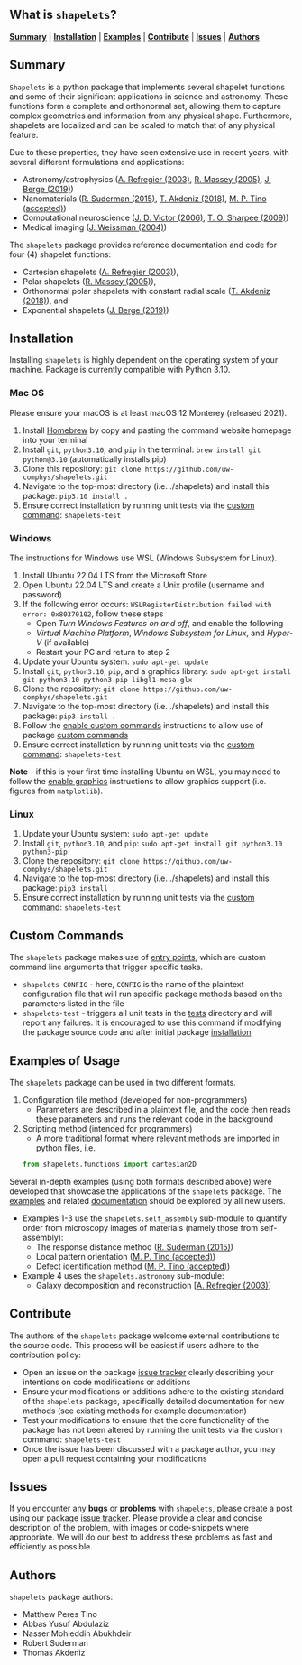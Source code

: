 ## What is `shapelets`?

[**Summary**](#summary)
| [**Installation**](#installation)
| [**Examples**](#examples-of-usage)
| [**Contribute**](#contribute)
| [**Issues**](#issues)
| [**Authors**](#authors)


## Summary 

`Shapelets` is a python package that implements several shapelet functions and some of their significant applications in science and astronomy. These functions form a complete and orthonormal set, allowing them to capture complex geometries and information from any physical shape. Furthermore, shapelets are localized and can be scaled to match that of any physical feature. 

Due to these properties, they have seen extensive use in recent years, with several different formulations and applications:

* Astronomy/astrophysics ([A. Refregier (2003)](https://doi.org/10.1046/j.1365-8711.2003.05901.x), [R. Massey (2005)](https://doi.org/10.48550/arXiv.astro-ph/0408445), [J. Berge (2019)](https://doi.org/10.48550/arXiv.1903.05837))
* Nanomaterials ([R. Suderman (2015)](http://dx.doi.org/10.1103/PhysRevE.91.033307), [T. Akdeniz (2018)](https://doi.org/10.1088/1361-6528/aaf353), [M. P. Tino (accepted)](https://github.com/uw-comphys/shapelets))
* Computational neuroscience ([J. D. Victor (2006)](https://doi.org/10.1152/jn.00498.2005), [T. O. Sharpee (2009)](https://doi.org/10.1007%2Fs10827-008-0107-5))
* Medical imaging ([J. Weissman (2004)](https://doi.org/10.1364/OPEX.12.005760))

The `shapelets` package provides reference documentation and code for four (4) shapelet functions: 

* Cartesian shapelets ([A. Refregier (2003)](https://doi.org/10.1046/j.1365-8711.2003.05901.x)), 
* Polar shapelets ([R. Massey (2005)](https://doi.org/10.48550/arXiv.astro-ph/0408445)),
* Orthonormal polar shapelets with constant radial scale ([T. Akdeniz (2018)](https://doi.org/10.1088/1361-6528/aaf353)), and 
* Exponential shapelets ([J. Berge (2019)](https://doi.org/10.48550/arXiv.1903.05837))


## Installation

Installing `shapelets` is highly dependent on the operating system of your machine. Package is currently compatible with Python 3.10.

### Mac OS

Please ensure your macOS is at least macOS 12 Monterey (released 2021).

1. Install [Homebrew](https://brew.sh/) by copy and pasting the command website homepage into your terminal
2. Install `git`, `python3.10`, and `pip` in the terminal: `brew install git python@3.10` (automatically installs pip) 
3. Clone this repository: `git clone https://github.com/uw-comphys/shapelets.git`
4. Navigate to the top-most directory (i.e. ./shapelets) and install this package: `pip3.10 install .`
5. Ensure correct installation by running unit tests via the [custom command](#custom-commands): `shapelets-test`

### Windows

The instructions for Windows use WSL (Windows Subsystem for Linux). 

1. Install Ubuntu 22.04 LTS from the Microsoft Store 
2. Open Ubuntu 22.04 LTS and create a Unix profile (username and password) 
3. If the following error occurs: `WSLRegisterDistribution failed with error: 0x80370102`, follow these steps
	* Open *Turn Windows Features on and off*, and enable the following
	* *Virtual Machine Platform*, *Windows Subsystem for Linux*, and *Hyper-V* (if available) 
	* Restart your PC and return to step 2
4. Update your Ubuntu system:  `sudo apt-get update`
5. Install `git`, `python3.10`, `pip`, and a graphics library: `sudo apt-get install git python3.10 python3-pip libgl1-mesa-glx`
6. Clone the repository: `git clone https://github.com/uw-comphys/shapelets.git`
7. Navigate to the top-most directory (i.e. ./shapelets) and install this package: `pip3 install .`
8. Follow the [enable custom commands](https://github.com/uw-comphys/shapelets/tree/main/docs/WSL) instructions to allow use of package [custom commands](#custom-commands) 
9. Ensure correct installation by running unit tests via the [custom command](#custom-commands): `shapelets-test`

**Note** - if this is your first time installing Ubuntu on WSL, you may need to follow the [enable graphics](https://github.com/uw-comphys/shapelets/tree/main/docs/WSL) instructions to allow graphics support (i.e. figures from `matplotlib`).

### Linux

1. Update your Ubuntu system: `sudo apt-get update`
2. Install `git`, `python3.10`, and `pip`: `sudo apt-get install git python3.10 python3-pip`
3. Clone the repository: `git clone https://github.com/uw-comphys/shapelets.git`
4. Navigate to the top-most directory (i.e. ./shapelets) and install this package: `pip3 install .`
5. Ensure correct installation by running unit tests via the [custom command](#custom-commands): `shapelets-test`


## Custom Commands

The `shapelets` package makes use of [entry points](https://packaging.python.org/en/latest/specifications/entry-points/), which are custom command line arguments that trigger specific tasks.

* `shapelets CONFIG` - here, `CONFIG` is the name of the plaintext configuration file that will run specific package methods based on the parameters listed in the file
* `shapelets-test` - triggers all unit tests in the [tests](https://github.com/uw-comphys/shapelets) directory and will report any failures. It is encouraged to use this command if modifying the package source code and after initial package [installation](#installation)


## Examples of Usage

The `shapelets` package can be used in two different formats.

1. Configuration file method (developed for non-programmers)
    * Parameters are described in a plaintext file, and the code then reads these parameters and runs the relevant code in the background
2. Scripting method (intended for programmers)
    * A more traditional format where relevant methods are imported in python files, i.e. 
    ```python 
    from shapelets.functions import cartesian2D
    ```

Several in-depth examples (using both formats described above) were developed that showcase the applications of the `shapelets` package. 
The [examples](https://github.com/uw-comphys/shapelets/tree/main/examples) and related [documentation](https://github.com/uw-comphys/shapelets/tree/main/docs/examples) should be explored by all new users.

* Examples 1-3 use the `shapelets.self_assembly` sub-module to quantify order from microscopy images of materials (namely those from self-assembly):
    * The response distance method ([R. Suderman (2015)](http://dx.doi.org/10.1103/PhysRevE.91.033307))
    * Local pattern orientation ([M. P. Tino (accepted)](https://github.com/uw-comphys/shapelets))
    * Defect identification method ([M. P. Tino (accepted)](https://github.com/uw-comphys/shapelets))
* Example 4 uses the `shapelets.astronomy` sub-module:
    * Galaxy decomposition and reconstruction [[A. Refregier (2003)](https://doi.org/10.1046/j.1365-8711.2003.05901.x)]


## Contribute

The authors of the `shapelets` package welcome external contributions to the source code. This process will be easiest if users adhere to the contribution policy:

* Open an issue on the package [issue tracker](https://github.com/uw-comphys/shapelets/issues) clearly describing your intentions on code modifications or additions
* Ensure your modifications or additions adhere to the existing standard of the `shapelets` package, specifically detailed documentation for new methods (see existing methods for example documentation)
* Test your modifications to ensure that the core functionality of the package has not been altered by running the unit tests via the custom command: `shapelets-test`
* Once the issue has been discussed with a package author, you may open a pull request containing your modifications


## Issues

If you encounter any **bugs** or **problems** with `shapelets`, please create a post using our package [issue tracker](https://github.com/uw-comphys/shapelets/issues). Please provide a clear and concise description of the problem, with images or code-snippets where appropriate. We will do our best to address these problems as fast and efficiently as possible.


## Authors

`shapelets` package authors:

* Matthew Peres Tino
* Abbas Yusuf Abdulaziz 
* Nasser Mohieddin Abukhdeir
* Robert Suderman 
* Thomas Akdeniz
